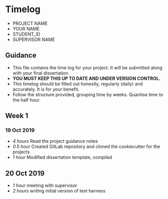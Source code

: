 # Timelog

* PROJECT NAME
* YOUR NAME
* STUDENT_ID
* SUPERVISOR NAME

## Guidance

* This file contains the time log for your project. It will be submitted along with your final dissertation.
* **YOU MUST KEEP THIS UP TO DATE AND UNDER VERSION CONTROL.**
* This timelog should be filled out honestly, regularly (daily) and accurately. It is for *your* benefit.
* Follow the structure provided, grouping time by weeks.  Quantise time to the half hour.

## Week 1

### 19 Oct 2019

* *4 hours* Read the project guidance notes
* *0.5 hour* Created GitLab repository and cloned the cookiecutter for the projects
* *1 hour* Modified dissertation template, compiled  

## 20 Oct 2019

* *1 hour* meeting with supervisor
* *2 hours* writing initial version of test harness

